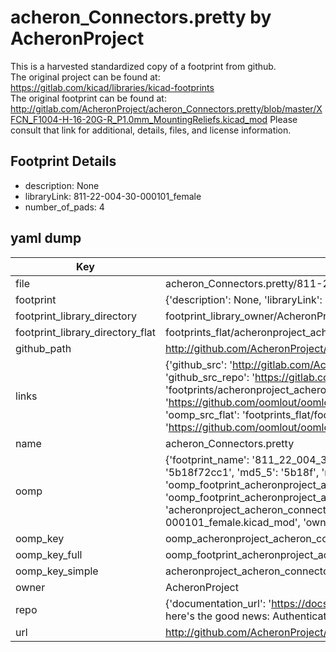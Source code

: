 # acheron_Connectors.pretty by AcheronProject  
This is a harvested standardized copy of a footprint from github.  
The original project can be found at:  
https://gitlab.com/kicad/libraries/kicad-footprints  
The original footprint can be found at:
http://gitlab.com/AcheronProject/acheron_Connectors.pretty/blob/master/XFCN_F1004-H-16-20G-R_P1.0mm_MountingReliefs.kicad_mod
Please consult that link for additional, details, files, and license information.  
## Footprint Details
* description: None  
* libraryLink: 811-22-004-30-000101_female  
* number_of_pads: 4  
## yaml dump  
| Key | Value |  
| --- | --- |  
| file | acheron_Connectors.pretty/811-22-004-30-000101_female.kicad_mod |  
| footprint | {'description': None, 'libraryLink': '811-22-004-30-000101_female', 'number_of_pads': 4} |  
| footprint_library_directory | footprint_library_owner/AcheronProject_acheron_Connectors.pretty |  
| footprint_library_directory_flat | footprints_flat/acheronproject_acheron_connectors_811_22_004_30_000101_female/working |  
| github_path | http://github.com/AcheronProject/acheron_Connectors.pretty/blob/master/811-22-004-30-000101_female.kicad_mod |  
| links | {'github_src': 'http://gitlab.com/AcheronProject/acheron_Connectors.pretty/blob/master/XFCN_F1004-H-16-20G-R_P1.0mm_MountingReliefs.kicad_mod', 'github_src_repo': 'https://gitlab.com/kicad/libraries/kicad-footprints', 'oomp_bot': 'footprints/acheronproject_acheron_connectors_811_22_004_30_000101_female/working', 'oomp_bot_github': 'https://github.com/oomlout/oomlout_oomp_footprint_bot/tree/main/footprints/acheronproject_acheron_connectors_811_22_004_30_000101_female/working', 'oomp_src_flat': 'footprints_flat/footprints_flat/acheronproject_acheron_connectors_811_22_004_30_000101_female/working', 'oomp_src_flat_github': 'https://github.com/oomlout/oomlout_oomp_footprint_src/tree/main/footprints_flat/acheronproject_acheron_connectors_811_22_004_30_000101_female/working'} |  
| name | acheron_Connectors.pretty |  
| oomp | {'footprint_name': '811_22_004_30_000101_female', 'library_name': 'acheron_connectors', 'md5': '5b18f72cc1aaeadfd709e7650c121ef9', 'md5_10': '5b18f72cc1', 'md5_5': '5b18f', 'md5_6': '5b18f7', 'oomp_key': 'oomp_acheronproject_acheron_connectors_811_22_004_30_000101_female', 'oomp_key_extra': 'oomp_footprint_acheronproject_acheron_connectors_811_22_004_30_000101_female', 'oomp_key_full': 'oomp_footprint_acheronproject_acheron_connectors_811_22_004_30_000101_female_5b18f7', 'oomp_key_simple': 'acheronproject_acheron_connectors_811_22_004_30_000101_female', 'original_filename': 'acheron_Connectors.pretty/811-22-004-30-000101_female.kicad_mod', 'owner_name': 'acheronproject'} |  
| oomp_key | oomp_acheronproject_acheron_connectors_811_22_004_30_000101_female |  
| oomp_key_full | oomp_footprint_acheronproject_acheron_connectors_811_22_004_30_000101_female |  
| oomp_key_simple | acheronproject_acheron_connectors_811_22_004_30_000101_female |  
| owner | AcheronProject |  
| repo | {'documentation_url': 'https://docs.github.com/rest/overview/resources-in-the-rest-api#rate-limiting', 'message': "API rate limit exceeded for 84.66.173.59. (But here's the good news: Authenticated requests get a higher rate limit. Check out the documentation for more details.)"} |  
| url | http://github.com/AcheronProject/acheron_Connectors.pretty |  


